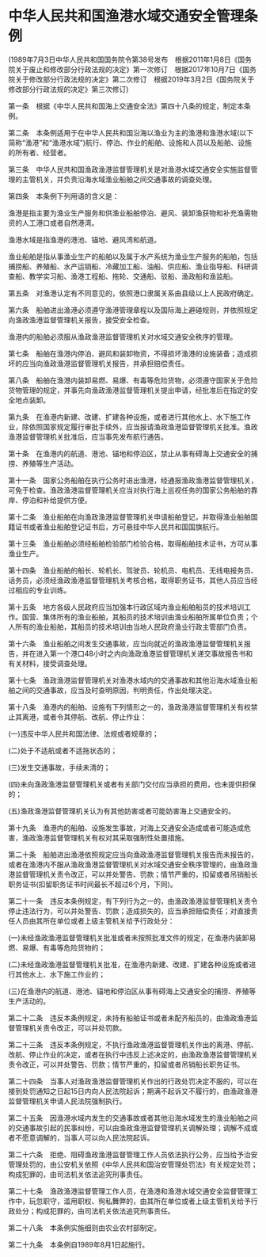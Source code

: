 # 中华人民共和国渔港水域交通安全管理条例

 

(1989年7月3日中华人民共和国国务院令第38号发布　根据2011年1月8日《国务院关于废止和修改部分行政法规的决定》第一次修订　根据2017年10月7日《国务院关于修改部分行政法规的决定》第二次修订　根据2019年3月2日《国务院关于修改部分行政法规的决定》第三次修订)

 

第一条　根据《中华人民共和国海上交通安全法》第四十八条的规定，制定本条例。

第二条　本条例适用于在中华人民共和国沿海以渔业为主的渔港和渔港水域(以下简称“渔港”和“渔港水域”)航行、停泊、作业的船舶、设施和人员以及船舶、设施的所有者、经营者。

第三条　中华人民共和国渔政渔港监督管理机关是对渔港水域交通安全实施监督管理的主管机关，并负责沿海水域渔业船舶之间交通事故的调查处理。

第四条　本条例下列用语的含义是：

渔港是指主要为渔业生产服务和供渔业船舶停泊、避风、装卸渔获物和补充渔需物资的人工港口或者自然港湾。

渔港水域是指渔港的港池、锚地、避风湾和航道。

渔业船舶是指从事渔业生产的船舶以及属于水产系统为渔业生产服务的船舶，包括捕捞船、养殖船、水产运销船、冷藏加工船、油船、供应船、渔业指导船、科研调查船、教学实习船、渔港工程船、拖轮、交通船、驳船、渔政船和渔监船。

第五条　对渔港认定有不同意见的，依照港口隶属关系由县级以上人民政府确定。

第六条　船舶进出渔港必须遵守渔港管理章程以及国际海上避碰规则，并依照规定向渔政渔港监督管理机关报告，接受安全检查。

渔港内的船舶必须服从渔政渔港监督管理机关对水域交通安全秩序的管理。

第七条　船舶在渔港内停泊、避风和装卸物资，不得损坏渔港的设施装备；造成损坏的应当向渔政渔港监督管理机关报告，并承担赔偿责任。

第八条　船舶在渔港内装卸易燃、易爆、有毒等危险货物，必须遵守国家关于危险货物管理的规定，并事先向渔政渔港监督管理机关提出申请，经批准后在指定的安全地点装卸。

第九条　在渔港内新建、改建、扩建各种设施，或者进行其他水上、水下施工作业，除依照国家规定履行审批手续外，应当报请渔政渔港监督管理机关批准。渔政渔港监督管理机关批准后，应当事先发布航行通告。

第十条　在渔港内的航道、港池、锚地和停泊区，禁止从事有碍海上交通安全的捕捞、养殖等生产活动。

第十一条　国家公务船舶在执行公务时进出渔港，经通报渔政渔港监督管理机关，可免于检查。渔政渔港监督管理机关应当对执行海上巡视任务的国家公务船舶的靠岸、停泊和补给提供方便。

第十二条　渔业船舶在向渔政渔港监督管理机关申请船舶登记，并取得渔业船舶国籍证书或者渔业船舶登记证书后，方可悬挂中华人民共和国国旗航行。

第十三条　渔业船舶必须经船舶检验部门检验合格，取得船舶技术证书，方可从事渔业生产。

第十四条　渔业船舶的船长、轮机长、驾驶员、轮机员、电机员、无线电报务员、话务员，必须经渔政渔港监督管理机关考核合格，取得职务证书，其他人员应当经过相应的专业训练。

第十五条　地方各级人民政府应当加强本行政区域内渔业船舶船员的技术培训工作。国营、集体所有的渔业船舶，其船员的技术培训由渔业船舶所属单位负责；个人所有的渔业船舶，其船员的技术培训由当地人民政府渔业行政主管部门负责。

第十六条　渔业船舶之间发生交通事故，应当向就近的渔政渔港监督管理机关报告，并在进入第一个港口48小时之内向渔政渔港监督管理机关递交事故报告书和有关材料，接受调查处理。

第十七条　渔政渔港监督管理机关对渔港水域内的交通事故和其他沿海水域渔业船舶之间的交通事故，应当及时查明原因，判明责任，作出处理决定。

第十八条　渔港内的船舶、设施有下列情形之一的，渔政渔港监督管理机关有权禁止其离港，或者令其停航、改航、停止作业：

(一)违反中华人民共和国法律、法规或者规章的；

(二)处于不适航或者不适拖状态的；

(三)发生交通事故，手续未清的；

(四)未向渔政渔港监督管理机关或者有关部门交付应当承担的费用，也未提供担保的；

(五)渔政渔港监督管理机关认为有其他妨害或者可能妨害海上交通安全的。

第十九条　渔港内的船舶、设施发生事故，对海上交通安全造成或者可能造成危害，渔政渔港监督管理机关有权对其采取强制性处置措施。

第二十条　船舶进出渔港依照规定应当向渔政渔港监督管理机关报告而未报告的，或者在渔港内不服从渔政渔港监督管理机关对水域交通安全秩序管理的，由渔政渔港监督管理机关责令改正，可以并处警告、罚款；情节严重的，扣留或者吊销船长职务证书(扣留职务证书时间最长不超过6个月，下同)。

第二十一条　违反本条例规定，有下列行为之一的，由渔政渔港监督管理机关责令停止违法行为，可以并处警告、罚款；造成损失的，应当承担赔偿责任；对直接责任人员由其所在单位或者上级主管机关给予行政处分：

(一)未经渔政渔港监督管理机关批准或者未按照批准文件的规定，在渔港内装卸易燃、易爆、有毒等危险货物的；

(二)未经渔政渔港监督管理机关批准，在渔港内新建、改建、扩建各种设施或者进行其他水上、水下施工作业的；

(三)在渔港内的航道、港池、锚地和停泊区从事有碍海上交通安全的捕捞、养殖等生产活动的。

第二十二条　违反本条例规定，未持有船舶证书或者未配齐船员的，由渔政渔港监督管理机关责令改正，可以并处罚款。

第二十三条　违反本条例规定，不执行渔政渔港监督管理机关作出的离港、停航、改航、停止作业的决定，或者在执行中违反上述决定的，由渔政渔港监督管理机关责令改正，可以并处警告、罚款；情节严重的，扣留或者吊销船长职务证书。

第二十四条　当事人对渔政渔港监督管理机关作出的行政处罚决定不服的，可以在接到处罚通知之日起15日内向人民法院起诉；期满不起诉又不履行的，由渔政渔港监督管理机关申请人民法院强制执行。

第二十五条　因渔港水域内发生的交通事故或者其他沿海水域发生的渔业船舶之间的交通事故引起的民事纠纷，可以由渔政渔港监督管理机关调解处理；调解不成或者不愿意调解的，当事人可以向人民法院起诉。

第二十六条　拒绝、阻碍渔政渔港监督管理工作人员依法执行公务，应当给予治安管理处罚的，由公安机关依照《中华人民共和国治安管理处罚法》有关规定处罚；构成犯罪的，由司法机关依法追究刑事责任。

第二十七条　渔政渔港监督管理工作人员，在渔港和渔港水域交通安全监督管理工作中，玩忽职守，滥用职权、徇私舞弊的，由其所在单位或者上级主管机关给予行政处分；构成犯罪的，由司法机关依法追究刑事责任。

第二十八条　本条例实施细则由农业农村部制定。

第二十九条　本条例自1989年8月1日起施行。